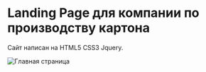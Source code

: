 # Landing Page для компании по производству картона

Сайт написан на HTML5 CSS3 Jquery.

![Главная страница](https://imageup.ru/img17/3792482/screenshot_45.jpg "Главная страница")